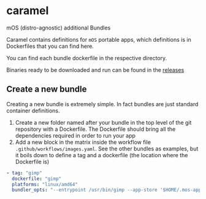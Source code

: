 # caramel
mOS (distro-agnostic) additional Bundles

Caramel contains definitions for `mOS` portable apps, which definitions is in Dockerfiles that you can find here.

You can find each bundle dockerfile in the respective directory.

Binaries ready to be downloaded and run can be found in the [releases](https://github.com/mocaccinoOS/caramel/releases)

## Create a new bundle

Creating a new bundle is extremely simple. In fact bundles are just standard container definitions. 

1) Create a new folder named after your bundle in the top level of the git repository with a Dockerfile. The Dockerfile should bring all the dependencies required in order to run your app
2) Add a new block in the matrix inside the workflow file `.github/workflows/images.yaml`. See the other bundles as examples, but it boils down to define a tag and a dockerfile (the location where the Dockerfile is)

```yaml
- tag: "gimp"
  dockerfile: "gimp"
  platforms: "linux/amd64"
  bundler_opts: "--entrypoint /usr/bin/gimp --app-store '$HOME/.mos-app/gimp' --app-mounts /dev --app-mounts /home --app-mounts /sys --app-mounts /tmp --app-mounts /run"
```